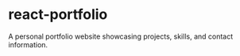 # react-portfolio
A personal portfolio website showcasing projects, skills, and contact information.
